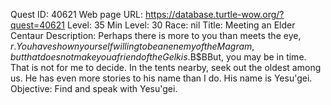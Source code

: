 Quest ID: 40621
Web page URL: https://database.turtle-wow.org/?quest=40621
Level: 35
Min Level: 30
Race: nil
Title: Meeting an Elder Centaur
Description: Perhaps there is more to you than meets the eye, $r. You have shown yourself willing to be an enemy of the Magram, but that does not make you a friend of the Gelkis.$B$BBut, you may be in time. That is not for me to decide. In the tents nearby, seek out the oldest among us. He has even more stories to his name than I do. His name is Yesu'gei.
Objective: Find and speak with Yesu'gei.
